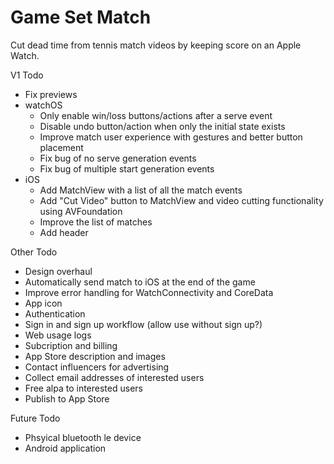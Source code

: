 # Game Set Match

Cut dead time from tennis match videos by keeping score on an Apple Watch.

V1 Todo
- Fix previews
- watchOS
    - Only enable win/loss buttons/actions after a serve event
    - Disable undo button/action when only the initial state exists
    - Improve match user experience with gestures and better button placement
    - Fix bug of no serve generation events
    - Fix bug of multiple start generation events
- iOS
    - Add MatchView with a list of all the match events
    - Add "Cut Video" button to MatchView and video cutting functionality using AVFoundation
    - Improve the list of matches
    - Add header

Other Todo
- Design overhaul
- Automatically send match to iOS at the end of the game
- Improve error handling for WatchConnectivity and CoreData
- App icon
- Authentication
- Sign in and sign up workflow (allow use without sign up?)
- Web usage logs
- Subcription and billing
- App Store description and images
- Contact influencers for advertising
- Collect email addresses of interested users
- Free alpa to interested users
- Publish to App Store

Future Todo
- Phsyical bluetooth le device
- Android application